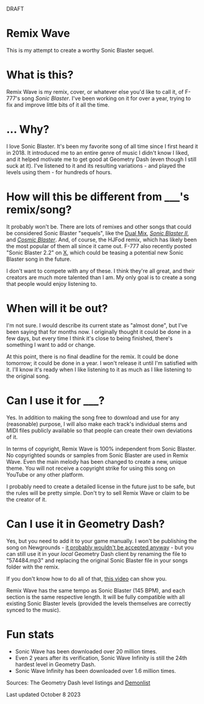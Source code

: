DRAFT
# Remix Wave
This is my attempt to create a worthy Sonic Blaster sequel.
# What is this?
Remix Wave is my remix, cover, or whatever else you'd like to call it, of F-777's song *Sonic Blaster*. I've been working on it for over a year, trying to fix and improve little bits of it all the time.
# ... Why?
I love Sonic Blaster. It's been my favorite song of all time since I first heard it in 2018. It introduced me to an entire genre of music I didn't know I liked, and it helped motivate me to get good at Geometry Dash (even though I still suck at it). I've listened to it and its resulting variations - and played the levels using them - for hundreds of hours.
# How will this be different from ___'s remix/song?
It probably won't be. There are lots of remixes and other songs that could be considered Sonic Blaster "sequels", like the [Dual Mix](https://www.youtube.com/watch?v=SdZU4zoyEV8), *[Sonic Blaster II](https://www.newgrounds.com/audio/listen/752906)*, and *[Cosmic Blaster](https://www.youtube.com/watch?v=Hkqa31Afres)*. And, of course, the HJFod remix, which has likely been the most popular of them all since it came out. F-777 also recently posted "Sonic Blaster 2.2" on [X](https://x.com/F777_official/status/1691290885621977088), which could be teasing a potential new Sonic Blaster song in the future.

I don't want to compete with any of these. I think they're all great, and their creators are much more talented than I am. My only goal is to create a song that people would enjoy listening to.

# When will it be out?
I'm not sure. I would describe its current state as "almost done", but I've been saying that for months now. I originally thought it could be done in a few days, but every time I think it's close to being finished, there's something I want to add or change.

At this point, there is no final deadline for the remix. It could be done tomorrow; it could be done in a year. I won't release it until I'm satisfied with it. I'll know it's ready when I like listening to it as much as I like listening to the original song.
# Can I use it for ___?
Yes. In addition to making the song free to download and use for any (reasonable) purpose, I will also make each track's individual stems and MIDI files publicly available so that people can create their own deviations of it.

In terms of copyright, Remix Wave is 100% independent from Sonic Blaster. No copyrighted sounds or samples from Sonic Blaster are used in Remix Wave. Even the main melody has been changed to create a new, unique theme. You will not receive a copyright strike for using this song on YouTube or any other platform.

I probably need to create a detailed license in the future just to be safe, but the rules will be pretty simple. Don't try to sell Remix Wave or claim to be the creator of it.
# Can I use it in Geometry Dash?
Yes, but you need to add it to your game manually. I won't be publishing the song on Newgrounds - [it probably wouldn't be accepted anyway](https://www.newgrounds.com/bbs/topic/1419782) - but you can still use it in your *local* Geometry Dash client by renaming the file to "574484.mp3" and replacing the original Sonic Blaster file in your songs folder with the remix.

If you don't know how to do all of that, [this video](https://www.youtube.com/watch?v=8ty6fwJUaVo) can show you.

Remix Wave has the same tempo as Sonic Blaster (145 BPM), and each section is the same respective length. It will be fully compatible with all existing Sonic Blaster levels (provided the levels themselves are correctly synced to the music).
# Fun stats
- Sonic Wave has been downloaded over 20 million times.
- Even 2 years after its verification, Sonic Wave Infinity is still the 24th hardest level in Geometry Dash.
- Sonic Wave Infinity has been downloaded over 1.6 million times.

Sources: The Geometry Dash level listings and [Demonlist](https://pointercrate.com/demonlist/)

Last updated October 8 2023
